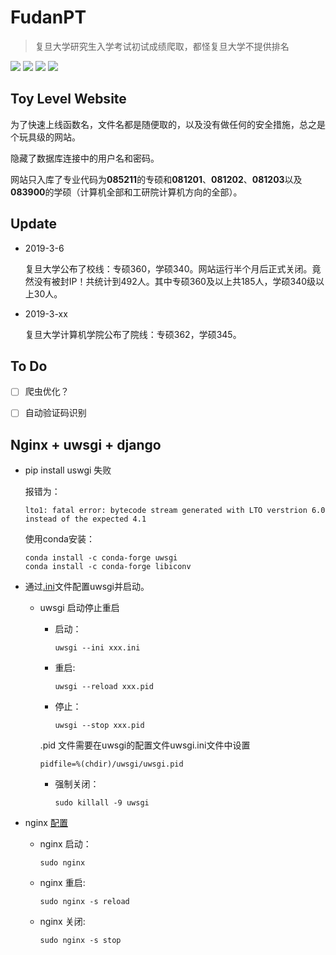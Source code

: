 # FudanPT
>复旦大学研究生入学考试初试成绩爬取，都怪复旦大学不提供排名

![](https://img.shields.io/badge/license-MIT-blue.svg) ![](https://img.shields.io/badge/django-2.0-green.svg) ![](https://img.shields.io/badge/pymysql-0.9.3-green.svg) ![](https://img.shields.io/badge/BeautifulSoup-4.6.0-green.svg)

## Toy Level Website

为了快速上线函数名，文件名都是随便取的，以及没有做任何的安全措施，总之是个玩具级的网站。

隐藏了数据库连接中的用户名和密码。

网站只入库了专业代码为**085211**的专硕和**081201**、**081202**、**081203**以及**083900**的学硕（计算机全部和工研院计算机方向的全部）。

## Update

- 2019-3-6

    复旦大学公布了校线：专硕360，学硕340。网站运行半个月后正式关闭。竟然没有被封IP！共统计到492人。其中专硕360及以上共185人，学硕340级以上30人。
  
- 2019-3-xx

    复旦大学计算机学院公布了院线：专硕362，学硕345。

## To Do

- [ ] 爬虫优化？

- [ ] 自动验证码识别


## Nginx + uwsgi + django

- pip install uswgi 失败

    报错为：
    ```shell
    lto1: fatal error: bytecode stream generated with LTO verstrion 6.0 instead of the expected 4.1
    ```

    使用conda安装：
    ```shell
    conda install -c conda-forge uwsgi
    conda install -c conda-forge libiconv
    ```

- 通过[.ini](mysite_uwsgi.ini)文件配置uwsgi并启动。

    - uwsgi 启动停止重启

        - 启动：
            ```shell
            uwsgi --ini xxx.ini
            ```
        
        - 重启:
            ```shell
            uwsgi --reload xxx.pid
            ```
        
        - 停止：
            ```shell
            uwsgi --stop xxx.pid
            ```
        .pid 文件需要在uwsgi的配置文件uwsgi.ini文件中设置
        ```shell
        pidfile=%(chdir)/uwsgi/uwsgi.pid
        ```

        - 强制关闭：
            ```shell
            sudo killall -9 uwsgi
            ```

- nginx [配置](nginx_conf)

    - nginx 启动：
        ```shell
        sudo nginx
        ```
    - nginx 重启:
        ```shell
        sudo nginx -s reload
        ```
    - nginx 关闭:
        ```shell
        sudo nginx -s stop
        ```

